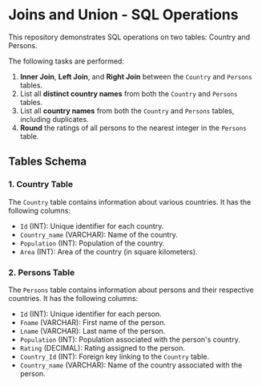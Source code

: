 
# Joins and Union - SQL Operations

This repository demonstrates SQL operations on two tables: Country and Persons. 

The following tasks are performed:

1. **Inner Join**, **Left Join**, and **Right Join** between the `Country` and `Persons` tables.
2. List all **distinct country names** from both the `Country` and `Persons` tables.
3. List all **country names** from both the `Country` and `Persons` tables, including duplicates.
4. **Round** the ratings of all persons to the nearest integer in the `Persons` table.

## Tables Schema

### 1. Country Table

The `Country` table contains information about various countries. It has the following columns:
- `Id` (INT): Unique identifier for each country.
- `Country_name` (VARCHAR): Name of the country.
- `Population` (INT): Population of the country.
- `Area` (INT): Area of the country (in square kilometers).

### 2. Persons Table

The `Persons` table contains information about persons and their respective countries. It has the following columns:
- `Id` (INT): Unique identifier for each person.
- `Fname` (VARCHAR): First name of the person.
- `Lname` (VARCHAR): Last name of the person.
- `Population` (INT): Population associated with the person's country.
- `Rating` (DECIMAL): Rating assigned to the person.
- `Country_Id` (INT): Foreign key linking to the `Country` table.
- `Country_name` (VARCHAR): Name of the country associated with the person.
